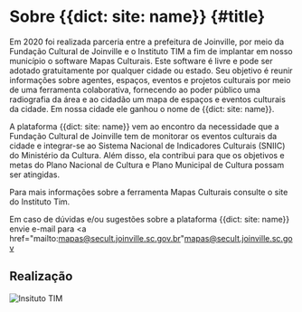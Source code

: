 # Sobre {{dict: site: name}} {#title}

Em 2020 foi realizada parceria entre a prefeitura de Joinville, por meio da Fundação Cultural de Joinville e o Instituto TIM a fim de implantar em nosso município o software Mapas Culturais. Este software é livre e pode ser adotado gratuitamente por qualquer cidade ou estado. Seu objetivo é reunir informações sobre agentes, espaços, eventos e projetos culturais por meio de uma ferramenta colaborativa, fornecendo ao poder público uma radiografia da área e ao cidadão um mapa de espaços e eventos culturais da cidade. Em nossa cidade ele ganhou o nome de {{dict: site: name}}.

A plataforma {{dict: site: name}} vem ao encontro da necessidade que a Fundação Cultural de Joinville tem de monitorar os eventos culturais da cidade e integrar-se ao Sistema Nacional de Indicadores Culturais (SNIIC) do Ministério da Cultura. Além disso, ela contribui para que os  objetivos e metas do Plano Nacional de Cultura e Plano Municipal de Cultura possam ser atingidas.

Para mais informações sobre a ferramenta Mapas Culturais consulte o site do Instituto Tim.

Em caso de dúvidas e/ou sugestões sobre a plataforma {{dict: site: name}} envie e-mail para <a href="mailto:mapas@secult.joinville.sc.gov.br"mapas@secult.joinville.sc.gov</a>

<h2>Realização</h2>
<img class="alignleft" src="/assets/img/instituto-tim-white.png" alt="Insituto TIM" />